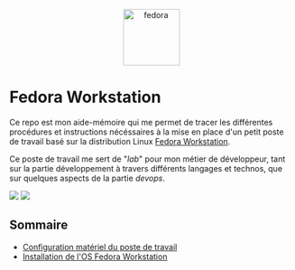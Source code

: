<p align="center">
    <a href="https://fedoraproject.org" target="_blank">
        <img src="https://user-images.githubusercontent.com/25181517/186885787-4011a347-1f68-472c-bf8b-31ed1bb4f8ce.png" alt="fedora" title="fedora" width="100">
    </a>
</p>

# Fedora Workstation

Ce repo est mon aide-mémoire qui me permet de tracer les différentes procédures et instructions nécéssaires à la mise en place d'un petit poste de travail basé sur la distribution Linux [Fedora Workstation](https://fedoraproject.org).

Ce poste de travail me sert de "_lab_" pour mon métier de développeur, tant sur la partie développement à travers différents langages et technos, que sur quelques aspects de la partie _devops_.

<img src="https://img.shields.io/badge/Fedora-51A2DA?style=for-the-badge&logo=fedora&logoColor=white">

<img src="https://img.shields.io/badge/Fedora-39-blue">

## Sommaire
* [Configuration matériel du poste de travail](pages/configuration-materiel-du-poste-de-travail.md)
* [Installation de l'OS Fedora Workstation](pages/installation-os-fedora-workstation.md)
